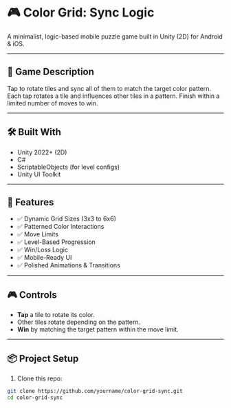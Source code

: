 # 🎮 Color Grid: Sync Logic

A minimalist, logic-based mobile puzzle game built in Unity (2D) for Android & iOS.

---

## 🧠 Game Description

Tap to rotate tiles and sync all of them to match the target color pattern. Each tap rotates a tile and influences other tiles in a pattern. Finish within a limited number of moves to win.

---

## 🛠️ Built With

- Unity 2022+ (2D)
- C#
- ScriptableObjects (for level configs)
- Unity UI Toolkit

---

## 🧩 Features

- ✅ Dynamic Grid Sizes (3x3 to 6x6)
- ✅ Patterned Color Interactions
- ✅ Move Limits
- ✅ Level-Based Progression
- ✅ Win/Loss Logic
- ✅ Mobile-Ready UI
- ✅ Polished Animations & Transitions

---

## 🎮 Controls

- **Tap** a tile to rotate its color.
- Other tiles rotate depending on the pattern.
- **Win** by matching the target pattern within the move limit.

---

## 📦 Project Setup

1. Clone this repo:
```bash
git clone https://github.com/yourname/color-grid-sync.git
cd color-grid-sync
